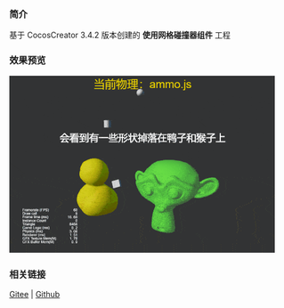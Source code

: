 ### 简介

基于 CocosCreator 3.4.2 版本创建的 **使用网格碰撞器组件** 工程

### 效果预览
![image](../../gif/202203/2022030423.gif)

### 相关链接
[Gitee](https://gitee.com/mirrors_cocos-creator/example-3d/blob/master/physics-3d/assets/cases/scenes) | [Github](https://github.com/cocos-creator/example-3d/blob/master/physics-3d/assets/cases/scenes)